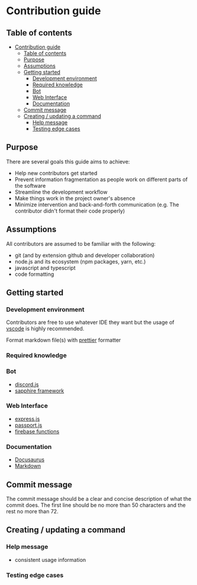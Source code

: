 # Contribution guide

## Table of contents

- [Contribution guide](#contribution-guide)
  - [Table of contents](#table-of-contents)
  - [Purpose](#purpose)
  - [Assumptions](#assumptions)
  - [Getting started](#getting-started)
    - [Development environment](#development-environment)
    - [Required knowledge](#required-knowledge)
    - [Bot](#bot)
    - [Web Interface](#web-interface)
    - [Documentation](#documentation)
  - [Commit message](#commit-message)
  - [Creating / updating a command](#creating--updating-a-command)
    - [Help message](#help-message)
    - [Testing edge cases](#testing-edge-cases)

## Purpose

There are several goals this guide aims to achieve:

- Help new contributors get started
- Prevent information fragmentation as people work on different parts of the software
- Streamline the development workflow
- Make things work in the project owner's absence
- Minimize intervention and back-and-forth communication (e.g. The contributor didn't format their code properly)

## Assumptions

All contributors are assumed to be familiar with the following:

- git (and by extension github and developer collaboration)
- node.js and its ecosystem (npm packages, yarn, etc.)
- javascript and typescript
- code formatting

## Getting started

### Development environment

Contributors are free to use whatever IDE they want but the usage of [vscode](https://code.visualstudio.com) is highly recommended.

Format markdown file(s) with [prettier](https://prettier.io) formatter

### Required knowledge

### Bot

- [discord.js](https://discord.js.org)
- [sapphire framework](https://www.sapphirejs.dev)

### Web Interface

- [express.js](https://expressjs.com)
- [passport.js](https://www.passportjs.org)
- [firebase functions](https://firebase.google.com/docs/functions)

### Documentation

- [Docusaurus](https://docusaurus.io)
- [Markdown](https://www.markdownguide.org/basic-syntax)

## Commit message

The commit message should be a clear and concise description of what the commit does.
The first line should be no more than 50 characters and the rest no more than 72.

## Creating / updating a command

### Help message

- consistent usage information

### Testing edge cases
